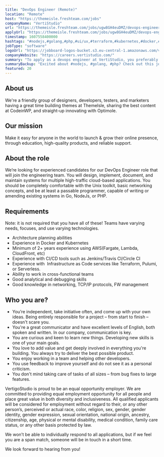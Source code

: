 ```yaml
---
title: "DevOps Engineer (Remote)"
location: "Remote"
host: "https://themeisle.freshteam.com/jobs"
companyName: "VertiStudio"
url: "https://themeisle.freshteam.com/jobs/ugw8GH4euDMZ/devops-engineer-remote"
applyUrl: "https://themeisle.freshteam.com/jobs/ugw8GH4euDMZ/devops-engineer-remote#applicant-form"
timestamp: 1607558400000
hashtags: "#nodejs,#golang,#php,#ui/ux,#terraform,#kubernetes,#docker,#aws,#content,#management"
jobType: "software"
logoUrl: "https://jobboard-logos-bucket.s3.eu-central-1.amazonaws.com/vertistudio"
companyWebsite: "https://careers.vertistudio.com/"
summary: "To apply as a devops engineer at VertiStudio, you preferably need to have 2+ years experience using AWS."
summaryBackup: "Excited about #nodejs, #golang, #php? Check out this job post!"
featured: 20
---
```


## About us

We're a friendly group of designers, developers, testers, and marketers having a great time building themes at ThemeIsle, sharing the best content at CodeinWP, and straight-up innovating with Optimole.

## Our mission

Make it easy for anyone in the world to launch & grow their online presence, through education, high-quality products, and reliable support.

## About the role

We’re looking for experienced candidates for our DevOps Engineer role that will join the engineering team. You will design, implement, document, and maintain systems for multiple high-traffic cloud-based applications. You should be completely comfortable with the Unix toolkit, basic networking concepts, and be at least a passable programmer, capable of writing or amending existing systems in Go, NodeJs, or PHP.

## Requirements

Note: it is not required that you have all of these! Teams have varying needs, focuses, and use varying technologies.

*   Architecture planning abilities
*   Experience in Docker and Kubernetes
*   Minimum of 2+ years experience using AWS(Fargate, Lambda, CloudFront, etc)
*   Experience with CI/CD tools such as Jenkins/Travis CI/Circle CI
*   Experience with  Infrastructure as Code services like Terraform, Pulumi, or Serverless. 
*   Ability to work in cross-functional teams
*   Good analytical and debugging skills
*   Good knowledge in networking, TCP/IP protocols, FW management

## Who you are?

*   You’re independent, take initiative often, and come up with your own ideas. Being entirely responsible for a project – from start to finish – doesn't scare you.
*   You're a great communicator and have excellent levels of English, both spoken and written. In our company, communication is key.
*   You are curious and keen to learn new things. Developing new skills is one of your main goals.
*   You love to add value and get deeply involved in everything you're building. You always try to deliver the best possible product.
*   You enjoy working in a team and helping other developers.
*   You use feedback to improve yourself and do not see it as a personal criticism.    
*   You don't mind taking care of tasks of all sizes – from bug fixes to large features.

VertigoStudio is proud to be an equal opportunity employer. We are committed to providing equal employment opportunity for all people and place great value in both diversity and inclusiveness. All qualified applicants will be considered for employment without regard to their, or any other person’s, perceived or actual race, color, religion, sex, gender, gender identity, gender expression, sexual orientation, national origin, ancestry, citizenship, age, physical or mental disability, medical condition, family care status, or any other basis protected by law.

We won’t be able to individually respond to all applications, but if we feel you are a span match, someone will be in touch in a short time.

We look forward to hearing from you!
